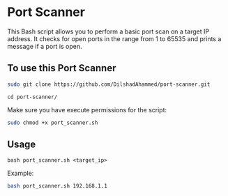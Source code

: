 # Port Scanner

This Bash script allows you to perform a basic port scan on a target IP address. It checks for open ports in the range from 1 to 65535 and prints a message if a port is open.
## To use this Port Scanner

```bash
sudo git clone https://github.com/DilshadAhammed/port-scanner.git
```
```
cd port-scanner/
```

Make sure you have execute permissions for the script:

```bash
sudo chmod +x port_scanner.sh
```
## Usage
```
bash port_scanner.sh <target_ip>
```
Example:
```bash
bash port_scanner.sh 192.168.1.1
```
